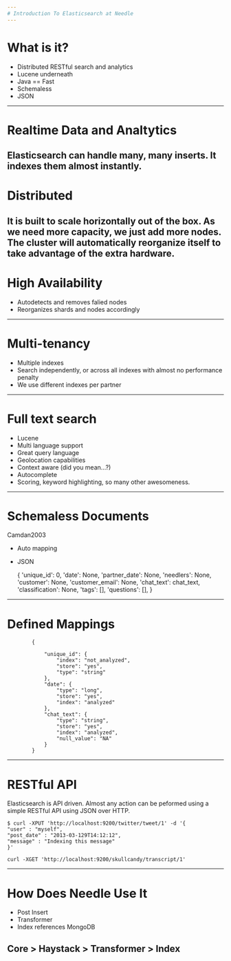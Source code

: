 ```yaml
---
# Introduction To Elasticsearch at Needle
---
```

# What is it?

* Distributed RESTful search and analytics 
* Lucene underneath
* Java == Fast
* Schemaless
* JSON
---
# Realtime Data and Analtytics

Elasticsearch can handle many, many inserts. 
It indexes them almost instantly.
---
# Distributed

It is built to scale horizontally out of the box. As we need more capacity, we just add more nodes. 
The cluster will automatically reorganize itself to take advantage of the extra hardware.
---
# High Availability

* Autodetects and removes falied nodes
* Reorganizes shards and nodes accordingly
---
# Multi-tenancy

* Multiple indexes 
* Search independently, or across all indexes with almost no performance penalty
* We use different indexes per partner
---
# Full text search

* Lucene
* Multi language support
* Great query language
* Geolocation capabilities
* Context aware (did you mean...?)
* Autocomplete
* Scoring, keyword highlighting, so many other awesomeness.
---
# Schemaless Documents
Camdan2003
* Auto mapping
* JSON
	
	{
		'unique_id': 0,
		'date': None,
		'partner_date': None,
		'needlers': None,
		'customer': None,
		'customer_email': None,
		'chat_text': chat_text,
		'classification': None,
		'tags': [],
		'questions': [],
	}
---
# Defined Mappings

			{

                "unique_id": {
                    "index": "not_analyzed",
                    "store": "yes",
                    "type": "string"
                },
                "date": {
                    "type": "long",
                    "store": "yes",
                    "index": "analyzed"
                },
                "chat_text": {
                    "type": "string",
                    "store": "yes",
                    "index": "analyzed",
                    "null_value": "NA"
                }
            }
---
# RESTful API

Elasticsearch is API driven. Almost any action can be peformed using a simple RESTful API using JSON over HTTP.

	$ curl -XPUT 'http://localhost:9200/twitter/tweet/1' -d '{
    "user" : "myself",
    "post_date" : "2013-03-129T14:12:12",
    "message" : "Indexing this message"
	}'

	curl -XGET 'http://localhost:9200/skullcandy/transcript/1'
---
# How Does Needle Use It

* Post Insert
* Transformer
* Index references MongoDB

Core > Haystack > Transformer > Index
---

